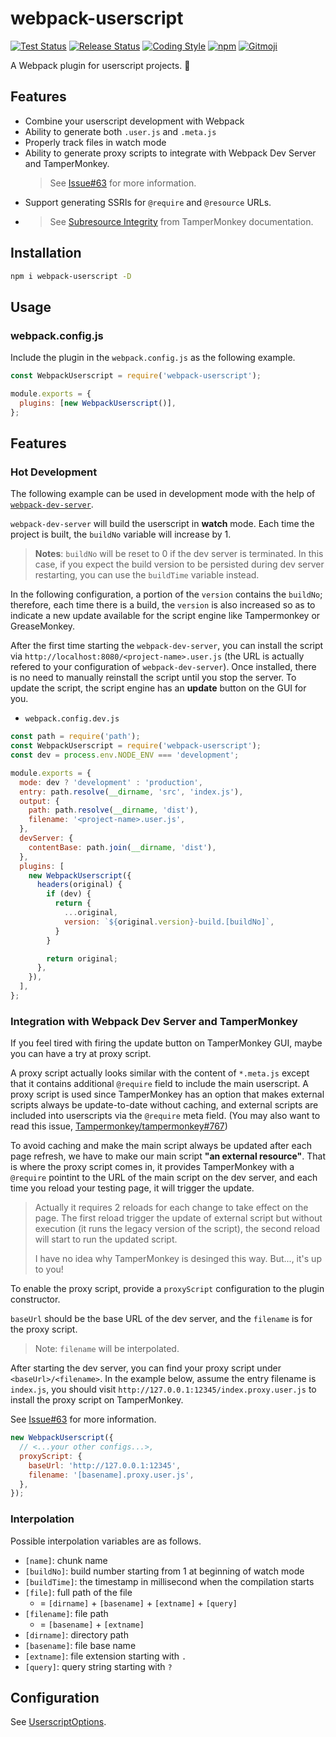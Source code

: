 # webpack-userscript

[![Test Status](https://github.com/momocow/webpack-userscript/actions/workflows/test.yaml/badge.svg?branch=main)](https://github.com/momocow/webpack-userscript/actions/workflows/test.yaml)
[![Release Status](https://github.com/momocow/webpack-userscript/actions/workflows/release.yaml/badge.svg?branch=main)](https://github.com/momocow/webpack-userscript/actions/workflows/release.yaml)
[![Coding Style](https://img.shields.io/badge/coding%20style-recommended-orange.svg?style=flat)](https://gitmoji.carloscuesta.me/)
[![npm](https://img.shields.io/npm/v/webpack-userscript.svg)](https://www.npmjs.com/package/webpack-userscript/v/latest)
[![Gitmoji](https://img.shields.io/badge/gitmoji-%20😜%20😍-FFDD67.svg?style=flat-square)](https://gitmoji.carloscuesta.me/)

A Webpack plugin for userscript projects. 🙈

## Features

- Combine your userscript development with Webpack
- Ability to generate both `.user.js` and `.meta.js`
- Properly track files in watch mode
- Ability to generate proxy scripts to integrate with Webpack Dev Server and TamperMonkey.
  > See [Issue#63](https://github.com/momocow/webpack-userscript/issues/63) for more information.
- Support generating SSRIs for `@require` and `@resource` URLs.
- > See [Subresource Integrity](https://www.tampermonkey.net/documentation.php#api:Subresource_Integrity) from TamperMonkey documentation.

## Installation

```bash
npm i webpack-userscript -D
```

## Usage

### webpack.config.js

Include the plugin in the `webpack.config.js` as the following example.

```js
const WebpackUserscript = require('webpack-userscript');

module.exports = {
  plugins: [new WebpackUserscript()],
};
```

## Features

### Hot Development

The following example can be used in development mode with the help of [`webpack-dev-server`](https://github.com/webpack/webpack-dev-server).

`webpack-dev-server` will build the userscript in **watch** mode. Each time the project is built, the `buildNo` variable will increase by 1.

> **Notes**: `buildNo` will be reset to 0 if the dev server is terminated. In this case, if you expect the build version to be persisted during dev server restarting, you can use the `buildTime` variable instead.

In the following configuration, a portion of the `version` contains the `buildNo`; therefore, each time there is a build, the `version` is also increased so as to indicate a new update available for the script engine like Tampermonkey or GreaseMonkey.

After the first time starting the `webpack-dev-server`, you can install the script via `http://localhost:8080/<project-name>.user.js` (the URL is actually refered to your configuration of `webpack-dev-server`). Once installed, there is no need to manually reinstall the script until you stop the server. To update the script, the script engine has an **update** button on the GUI for you.

- `webpack.config.dev.js`

```js
const path = require('path');
const WebpackUserscript = require('webpack-userscript');
const dev = process.env.NODE_ENV === 'development';

module.exports = {
  mode: dev ? 'development' : 'production',
  entry: path.resolve(__dirname, 'src', 'index.js'),
  output: {
    path: path.resolve(__dirname, 'dist'),
    filename: '<project-name>.user.js',
  },
  devServer: {
    contentBase: path.join(__dirname, 'dist'),
  },
  plugins: [
    new WebpackUserscript({
      headers(original) {
        if (dev) {
          return {
            ...original,
            version: `${original.version}-build.[buildNo]`,
          }
        }

        return original;
      },
    }),
  ],
};
```

### Integration with Webpack Dev Server and TamperMonkey

If you feel tired with firing the update button on TamperMonkey GUI, maybe you can have a try at proxy script.

A proxy script actually looks similar with the content of `*.meta.js` except that it contains additional `@require` field to include the main userscript. A proxy script is used since TamperMonkey has an option that makes external scripts always be update-to-date without caching, and external scripts are included into userscripts via the `@require` meta field. (You may also want to read this issue, [Tampermonkey/tampermonkey#767](https://github.com/Tampermonkey/tampermonkey/issues/767#issuecomment-542813282))

To avoid caching and make the main script always be updated after each page refresh, we have to make our main script **"an external resource"**. That is where the proxy script comes in, it provides TamperMonkey with a `@require` pointint to the URL of the main script on the dev server, and each time you reload your testing page, it will trigger the update.

> Actually it requires 2 reloads for each change to take effect on the page. The first reload trigger the update of external script but without execution (it runs the legacy version of the script), the second reload will start to run the updated script.
>
> I have no idea why TamperMonkey is desinged this way. But..., it's up to you!

To enable the proxy script, provide a `proxyScript` configuration to the plugin constructor.

`baseUrl` should be the base URL of the dev server, and the `filename` is for the proxy script.

> Note: `filename` will be interpolated.

After starting the dev server, you can find your proxy script under `<baseUrl>/<filename>`. In the example below, assume the entry filename is `index.js`, you should visit `http://127.0.0.1:12345/index.proxy.user.js` to install the proxy script on TamperMonkey.

See [Issue#63](https://github.com/momocow/webpack-userscript/issues/63) for more information.

```js
new WebpackUserscript({
  // <...your other configs...>,
  proxyScript: {
    baseUrl: 'http://127.0.0.1:12345',
    filename: '[basename].proxy.user.js',
  },
});
```

### Interpolation

Possible interpolation variables are as follows.

- `[name]`: chunk name
- `[buildNo]`: build number starting from 1 at beginning of watch mode
- `[buildTime]`: the timestamp in millisecond when the compilation starts
- `[file]`: full path of the file
  - = `[dirname]` + `[basename]` + `[extname]` + `[query]`
- `[filename]`: file path
  - = `[basename]` + `[extname]`
- `[dirname]`: directory path
- `[basename]`: file base name
- `[extname]`: file extension starting with `.`
- `[query]`: query string starting with `?`

## Configuration

See [UserscriptOptions](https://cow.moe/webpack-userscript/types/UserscriptOptions.html).